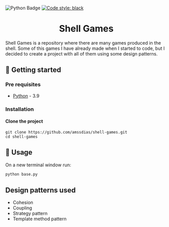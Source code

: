 [python-download]: https://www.python.org/downloads/

![Python Badge](https://img.shields.io/badge/Python-3.9-blue?logo=python)
[![Code style: black](https://img.shields.io/badge/code%20style-black-000000.svg)](https://github.com/psf/black)


<h1 align=center>Shell Games</h1>

Shell Games is a repository where there are many games produced in the shell. Some of this games I have already made when I started to code, but I decided to create a project with all of them using some design patterns.


## :hammer: Getting started

### Pre requisites

- [Python][python-download] - 3.9


### Installation

#### Clone the project

```
git clone https://github.com/amssdias/shell-games.git
cd shell-games
```


## :mag_right: Usage


On a new terminal window run:
```python
python base.py
```



## Design patterns used

- Cohesion
- Coupling
- Strategy pattern
- Template method pattern
